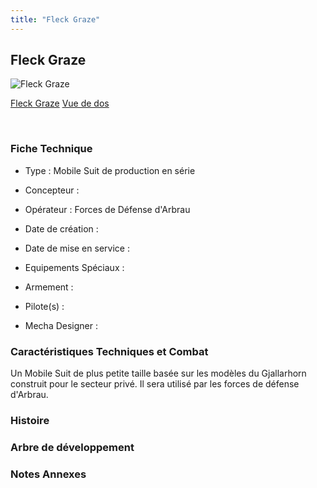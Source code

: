```yaml
---
title: "Fleck Graze"
---
```


Fleck Graze
-----------



![Fleck Graze](/images/stories/saga/g-tekketsu-s2/mechas/fleck-graze.png)

[Fleck Graze](javascript:change_image_m('images/stories/saga/g-tekketsu-s2/mechas/fleck-graze.png');)
[Vue de dos](javascript:change_image_m('images/stories/saga/g-tekketsu-s2/mechas/fleck-graze-dos.png');)

 

### Fiche Technique


- Type : Mobile Suit de production en série
  
- Concepteur : 
  
- Opérateur : Forces de Défense d'Arbrau
  
- Date de création : 
  
- Date de mise en service : 
  
- Equipements Spéciaux :




- Armement :




- Pilote(s) : 





- Mecha Designer : 


### Caractéristiques Techniques et Combat


Un Mobile Suit de plus petite taille basée sur les modèles du Gjallarhorn construit pour le secteur privé. Il sera utilisé par les forces de défense d'Arbrau. 


### Histoire


### Arbre de développement


### Notes Annexes


